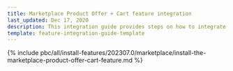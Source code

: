 ```yaml
---
title: Marketplace Product Offer + Cart feature integration
last_updated: Dec 17, 2020
description: This integration guide provides steps on how to integrate the Marketplace Product Offer + Cart feature into a Spryker project.
template: feature-integration-guide-template
---
```


{% include pbc/all/install-features/202307.0/marketplace/install-the-marketplace-product-offer-cart-feature.md %} <!-- To edit, see /_includes/pbc/all/install-features/202307.0/marketplace/install-the-marketplace-product-offer-cart-feature.md -->
